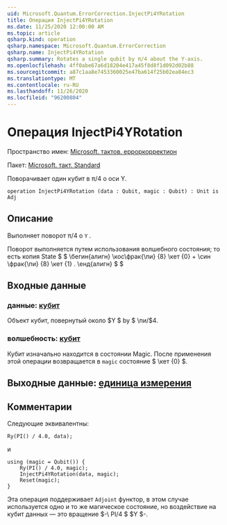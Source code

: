 ```yaml
---
uid: Microsoft.Quantum.ErrorCorrection.InjectPi4YRotation
title: Операция InjectPi4YRotation
ms.date: 11/25/2020 12:00:00 AM
ms.topic: article
qsharp.kind: operation
qsharp.namespace: Microsoft.Quantum.ErrorCorrection
qsharp.name: InjectPi4YRotation
qsharp.summary: Rotates a single qubit by π/4 about the Y-axis.
ms.openlocfilehash: 4ff0abe67a6d18204e417a45f8d8f1d092d02b88
ms.sourcegitcommit: a87c1aa8e7453360025e47ba614f25b02ea84ec3
ms.translationtype: MT
ms.contentlocale: ru-RU
ms.lasthandoff: 11/26/2020
ms.locfileid: "96200804"
---
```

# <a name="injectpi4yrotation-operation"></a>Операция InjectPi4YRotation

Пространство имен: [Microsoft. тактов. ерроркорректион](xref:Microsoft.Quantum.ErrorCorrection)

Пакет: [Microsoft. такт. Standard](https://nuget.org/packages/Microsoft.Quantum.Standard)


Поворачивает один кубит в π/4 о оси Y.

```qsharp
operation InjectPi4YRotation (data : Qubit, magic : Qubit) : Unit is Adj
```


## <a name="description"></a>Описание

Выполняет поворот π/4 о `Y` .

Поворот выполняется путем использования волшебного состояния; то есть копия State $ $ \бегин{алигн} \кос\фрак{\пи} {8} \кет {0} + \син \фрак{\пи} {8} \кет {1} .
\енд{алигн} $ $

## <a name="input"></a>Входные данные

### <a name="data--qubit"></a>данные: [кубит](xref:microsoft.quantum.lang-ref.qubit)

Объект кубит, повернутый около $Y $ by $ \пи/$4.


### <a name="magic--qubit"></a>волшебность: [кубит](xref:microsoft.quantum.lang-ref.qubit)

Кубит изначально находится в состоянии Magic. После применения этой операции возвращается в `magic` состояние $ \кет {0} $.



## <a name="output--unit"></a>Выходные данные: [единица измерения](xref:microsoft.quantum.lang-ref.unit)



## <a name="remarks"></a>Комментарии

Следующие эквивалентны:

```qsharp
Ry(PI() / 4.0, data);
```

и

```qsharp
using (magic = Qubit()) {
    Ry(PI() / 4.0, magic);
    InjectPi4YRotation(data, magic);
    Reset(magic);
}
```

Эта операция поддерживает `Adjoint` функтор, в этом случае используется одно и то же магическое состояние, но воздействие на кубит данных — это вращение $-\ PI/4 $ $Y $-.